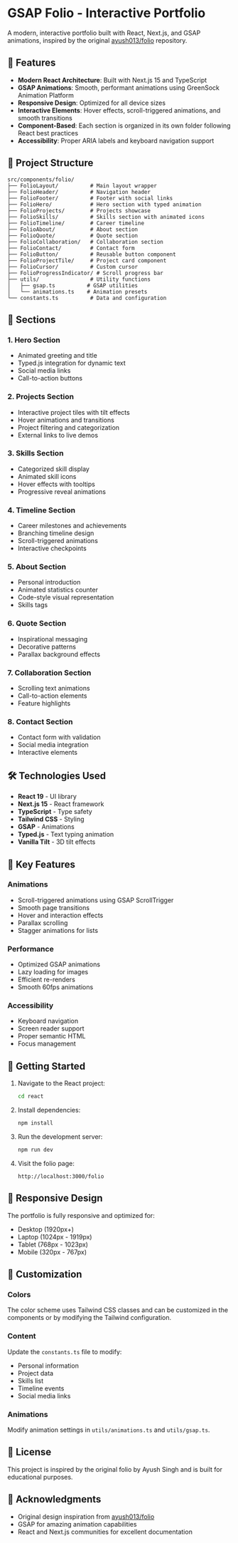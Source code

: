 # GSAP Folio - Interactive Portfolio

A modern, interactive portfolio built with React, Next.js, and GSAP animations, inspired by the original [ayush013/folio](https://github.com/ayush013/folio) repository.

## 🚀 Features

- **Modern React Architecture**: Built with Next.js 15 and TypeScript
- **GSAP Animations**: Smooth, performant animations using GreenSock Animation Platform
- **Responsive Design**: Optimized for all device sizes
- **Interactive Elements**: Hover effects, scroll-triggered animations, and smooth transitions
- **Component-Based**: Each section is organized in its own folder following React best practices
- **Accessibility**: Proper ARIA labels and keyboard navigation support

## 📁 Project Structure

```
src/components/folio/
├── FolioLayout/          # Main layout wrapper
├── FolioHeader/          # Navigation header
├── FolioFooter/          # Footer with social links
├── FolioHero/            # Hero section with typed animation
├── FolioProjects/        # Projects showcase
├── FolioSkills/          # Skills section with animated icons
├── FolioTimeline/        # Career timeline
├── FolioAbout/           # About section
├── FolioQuote/           # Quote section
├── FolioCollaboration/   # Collaboration section
├── FolioContact/         # Contact form
├── FolioButton/          # Reusable button component
├── FolioProjectTile/     # Project card component
├── FolioCursor/          # Custom cursor
├── FolioProgressIndicator/ # Scroll progress bar
├── utils/                # Utility functions
│   ├── gsap.ts          # GSAP utilities
│   └── animations.ts    # Animation presets
└── constants.ts          # Data and configuration
```

## 🎨 Sections

### 1. Hero Section
- Animated greeting and title
- Typed.js integration for dynamic text
- Social media links
- Call-to-action buttons

### 2. Projects Section
- Interactive project tiles with tilt effects
- Hover animations and transitions
- Project filtering and categorization
- External links to live demos

### 3. Skills Section
- Categorized skill display
- Animated skill icons
- Hover effects with tooltips
- Progressive reveal animations

### 4. Timeline Section
- Career milestones and achievements
- Branching timeline design
- Scroll-triggered animations
- Interactive checkpoints

### 5. About Section
- Personal introduction
- Animated statistics counter
- Code-style visual representation
- Skills tags

### 6. Quote Section
- Inspirational messaging
- Decorative patterns
- Parallax background effects

### 7. Collaboration Section
- Scrolling text animations
- Call-to-action elements
- Feature highlights

### 8. Contact Section
- Contact form with validation
- Social media integration
- Interactive elements

## 🛠 Technologies Used

- **React 19** - UI library
- **Next.js 15** - React framework
- **TypeScript** - Type safety
- **Tailwind CSS** - Styling
- **GSAP** - Animations
- **Typed.js** - Text typing animation
- **Vanilla Tilt** - 3D tilt effects

## 🎯 Key Features

### Animations
- Scroll-triggered animations using GSAP ScrollTrigger
- Smooth page transitions
- Hover and interaction effects
- Parallax scrolling
- Stagger animations for lists

### Performance
- Optimized GSAP animations
- Lazy loading for images
- Efficient re-renders
- Smooth 60fps animations

### Accessibility
- Keyboard navigation
- Screen reader support
- Proper semantic HTML
- Focus management

## 🚀 Getting Started

1. Navigate to the React project:
   ```bash
   cd react
   ```

2. Install dependencies:
   ```bash
   npm install
   ```

3. Run the development server:
   ```bash
   npm run dev
   ```

4. Visit the folio page:
   ```
   http://localhost:3000/folio
   ```

## 📱 Responsive Design

The portfolio is fully responsive and optimized for:
- Desktop (1920px+)
- Laptop (1024px - 1919px)
- Tablet (768px - 1023px)
- Mobile (320px - 767px)

## 🎨 Customization

### Colors
The color scheme uses Tailwind CSS classes and can be customized in the components or by modifying the Tailwind configuration.

### Content
Update the `constants.ts` file to modify:
- Personal information
- Project data
- Skills list
- Timeline events
- Social media links

### Animations
Modify animation settings in `utils/animations.ts` and `utils/gsap.ts`.

## 📄 License

This project is inspired by the original folio by Ayush Singh and is built for educational purposes.

## 🙏 Acknowledgments

- Original design inspiration from [ayush013/folio](https://github.com/ayush013/folio)
- GSAP for amazing animation capabilities
- React and Next.js communities for excellent documentation
